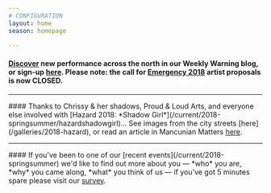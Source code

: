 ```yaml
---
# CONFIGURATION
layout: home
season: homepage

---
```

#### <a href="http://wordofwarning.posthaven.com" target="_blank">Discover</a> new performance across the north in our Weekly Warning blog, or sign-up [here](http://eepurl.com/i_Odb). Please note: the call for [Emergency 2018](/hab/emergency) artist proposals is now CLOSED.            
<hr>               
#### Thanks to Chrissy & her shadows, Proud & Loud Arts, and everyone else involved with [Hazard 2018: *Shadow Girl*](/current/2018-springsummer/hazardshadowgirl)… See images from the city streets [here](/galleries/2018-hazard), or read an article in Mancunian Matters <a href="http://www.mancunianmatters.co.uk/content/100877589-its-bird-its-plane-its-shadow-girl-manchesters-very-own-superhero-makes-presence" target="_blank">here</a>.          
<hr>               
#### If you've been to one of our [recent events](/current/2018-springsummer) we'd like to find out more about you — *who* you are, *why* you came along, *what* you think of us — if you've got 5 minutes spare please visit our <a href="http://research.audiencesurveys.org/s.asp?k=152950990710" target="_blank">survey</a>.
